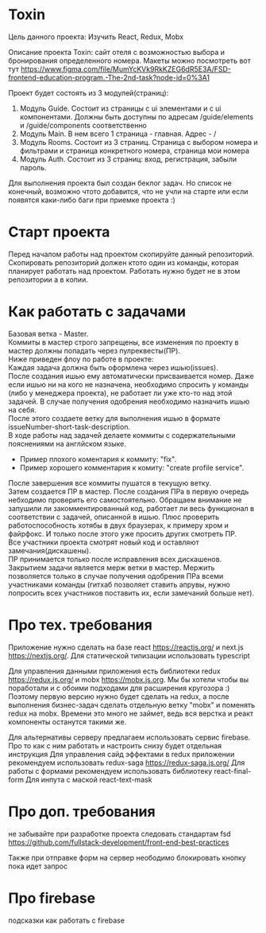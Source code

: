 # Toxin

Цель данного проекта: Изучить React, Redux, Mobx

Описание проекта Toxin: сайт отеля с возможностью выбора и бронирования определенного номера. Макеты можно посмотреть вот тут https://www.figma.com/file/MumYcKVk9RkKZEG6dR5E3A/FSD-frontend-education-program.-The-2nd-task?node-id=0%3A1

Проект будет состоять из 3 модулей(страниц):
1. Модуль Guide. Состоит из страницы с ui элементами и с ui компонентами. Должны быть доступны по адресам /guide/elements и /guide/components соответственно
2. Модуль Main. В нем всего 1 страница - главная. Адрес - /
3. Модуль Rooms. Состоит из 3 страниц. Страница с выбором номера и фильтрами и страница конкретного номера, страница мои номера
4. Модуль Auth. Состоит из 3 страниц: вход, регистрация, забыли пароль.

Для выполнения проекта был создан беклог задач. Но список не конечный, возможно чтото добавится, что не учли на старте или если появятся каки-либо баги при приемке проекта :) 

# Старт проекта
Перед началом работы над проектом скопируйте данный репозиторий. Скопировать репозиторий должен ктото один из команды, которая планирует работать над проектом. Работать нужно будет не в этом репозитории а в копии.

# Как работать с задачами
Базовая ветка - Master.  
Коммиты в мастер строго запрещены, все изменения по проекту в мастер должны попадать через пулреквесты(ПР).  
Ниже приведен флоу по работе в проекте:  
Каждая задача должна быть оформлена через ишью(issues).  
После создания ишью ему автоматически присваивается номер. Даже если ишью ни на кого не назначена, необходимо спросить у команды (либо у менеджера проекта), не работает ли уже кто-то над этой задачей. В случае получения одобрения необходимо назначить ишью на себя.  
После этого создаете ветку для выполнения ишью в формате issueNumber-short-task-description.  
В ходе работы над задачей делаете коммиты с содержательными пояснениями на англйском языке.  
  - Пример плохого коментария к коммиту: "fix". 
  - Пример хорошего комментария к комиту: "create profile service".  

После завершения все коммиты пушатся в текущую ветку.  
Затем создается ПР в мастер. После создания ПРа в первую очередь небходимо проверить его самостоятельно. Обращаем внимание не запушили ли закомментированный код, работает ли весь функционал в соответствии с задачей, описанной в ишью. Плюс проверить работоспособность хотябы в двух браузерах, к примеру хром и файрфокс. И только после этого уже просить других смотреть ПР.  
Все участники проекта смотрят новый код и оставляют замечания(дискашены).  
ПР принимается только после исправления всех дискашенов.  
Закрытием задачи является мерж ветки в мастер. Мержить позволяется только в случае получения одобрения ПРа всеми участниками команды (гитхаб позволяет ставить апрувы, нужно попросить всех участников поставить их, если замечаний больше нет).

# Про тех. требования
Приложение нужно сделать на базе react https://reactjs.org/ и next.js https://nextjs.org/. Для статической типизации использовать typescript

Для управления данными приложения есть библиотеки redux https://redux.js.org/ и mobx https://mobx.js.org. Мы бы хотели чтобы вы поработали и с обоими подходами для расширения кругозора :) Поэтому первую версию нужно будет сделать на redux, а после выполнения бизнес-задач сделать отдельную ветку "mobx" и поменять redux на mobx. Времени это много не займет, ведь вся верстка и реакт компоненты останутся такими же.

Для альтернативы серверу предлагаем использовать сервис firebase. Про то как с ним работать и настроить снизу будет отдельная инструкция
Для управления сайд эффектами в redux приложении рекомендуем использовать redux-saga https://redux-saga.js.org/
Для работы с формами рекомендуем использовать библиотеку react-final-form
Для инпута с маской react-text-mask

# Про доп. требования
не забывайте при разработке проекта следовать стандартам fsd https://github.com/fullstack-development/front-end-best-practices

Также при отправке форм на сервер неободимо блокировать кнопку пока идет запрос

# Про firebase
подсказки как работать с firebase
